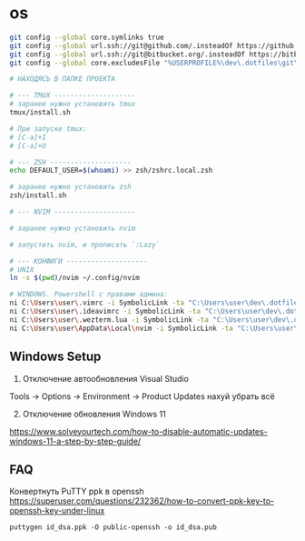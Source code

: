 # os

```bash
git config --global core.symlinks true
git config --global url.ssh://git@github.com/.insteadOf https://github.com/
git config --global url.ssh://git@bitbucket.org/.insteadOf https://bitbucket.org/
git config --global core.excludesFile "%USERPROFILE%\dev\.dotfiles\git\gitignore_global"

# НАХОДЯСЬ В ПАПКЕ ПРОЕКТА

# --- TMUX --------------------
# заранее нужно установить tmux
tmux/install.sh

# При запуске tmux:
# [C-a]+I
# [C-a]+U

# --- ZSH --------------------
echo DEFAULT_USER=$(whoami) >> zsh/zshrc.local.zsh

# заранее нужно установить zsh
zsh/install.sh

# --- NVIM --------------------

# заранее нужно установить nvim

# запустить nvim, и прописать `:Lazy`

# --- КОНФИГИ --------------------
# UNIX
ln -s $(pwd)/nvim ~/.config/nvim

# WINDOWS. Powershell с правами админа:
ni C:\Users\user\.vimrc -i SymbolicLink -ta "C:\Users\user\dev\.dotfiles\idea\.vimrc"
ni C:\Users\user\.ideavimrc -i SymbolicLink -ta "C:\Users\user\dev\.dotfiles\idea\.ideavimrc"
ni C:\Users\user\.wezterm.lua -i SymbolicLink -ta "C:\Users\user\dev\.dotfiles\wezterm\.wezterm.lua"
ni C:\Users\user\AppData\Local\nvim -i SymbolicLink -ta "C:\Users\user\dev\.dotfiles\nvim"
```

## Windows Setup

1. Отключение автообновления Visual Studio

Tools -> Options -> Environment -> Product Updates нахуй убрать всё

2. Отключение обновления Windows 11

https://www.solveyourtech.com/how-to-disable-automatic-updates-windows-11-a-step-by-step-guide/

## FAQ

Конвертнуть PuTTY ppk в openssh
https://superuser.com/questions/232362/how-to-convert-ppk-key-to-openssh-key-under-linux

    puttygen id_dsa.ppk -O public-openssh -o id_dsa.pub

